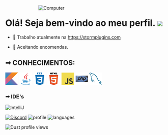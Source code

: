 <img src="https://raw.githubusercontent.com/MicaelliMedeiros/micaellimedeiros/master/image/computer-illustration.png" min-width="400px" max-width="400px" width="400px" align="right" alt="Computer">

# Olá! Seja bem-vindo ao meu perfil. <img src="https://raw.githubusercontent.com/kaueMarques/kaueMarques/master/hi.gif" width="20px"> 

- 🤖 Trabalho atualmente na https://stormplugins.com

- 💼 Aceitando encomendas.

## ➟ CONHECIMENTOS:

<p align="left">
  <img src="https://raw.githubusercontent.com/devicons/devicon/master/icons/kotlin/kotlin-original.svg" width="40" height="40" />
  <img src="https://raw.githubusercontent.com/devicons/devicon/master/icons/java/java-original.svg" alt="java" width="40" height="40" />
  <img src="https://raw.githubusercontent.com/devicons/devicon/master/icons/css3/css3-plain-wordmark.svg" alt="css3"  width="40" height="40"/>
  <img src="https://raw.githubusercontent.com/devicons/devicon/master/icons/html5/html5-original-wordmark.svg" alt="html5"  width="40" height="40"/>
  <img src="https://raw.githubusercontent.com/devicons/devicon/master/icons/javascript/javascript-original.svg" alt="javascript" width="40" height="40"/>
  <img src="https://raw.githubusercontent.com/devicons/devicon/master/icons/php/php-original.svg" alt="javascript" width="40" height="40"/>
  <img src="https://raw.githubusercontent.com/devicons/devicon/master/icons/mysql/mysql-original.svg" width="40" height="40" />
</p>

### ➟ IDE's

  ![IntelliJ](https://img.shields.io/badge/IntelliJ-000000?style=for-the-badge&logo=intellij-idea&logoColor=blue)
  
[![Discord](https://img.shields.io/badge/Discord-7289DA?style=for-the-badge&logo=discord&logoColor=white)](https://discord.com/users/438865800053522433)
![profile] 
![languages]

[profile]: https://github-readme-stats.vercel.app/api?username=oDustDev&show_icons=true&theme=omni&count_private=true&hide_border=true
[languages]: https://github-readme-stats.vercel.app/api/top-langs/?username=oDustDev&theme=omni&layout=compact&hide_border=true

<p align="left"><img src="https://komarev.com/ghpvc/?username=oDustDev&color=blue" alt="Dust profile views" /> </p>
